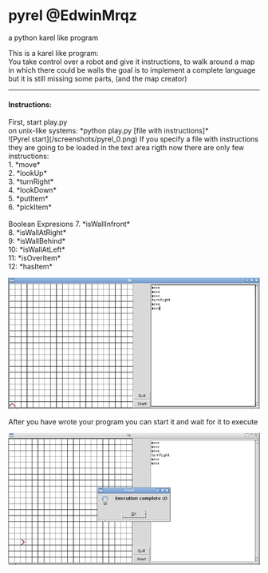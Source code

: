 # pyrel  @EdwinMrqz
a python karel like program

This is a karel like program:<br>
You take control over a robot and give it instructions, to walk around a map in which there could be walls
the goal is to implement a complete language but it is still missing some parts, (and the map creator)

-------
<h4> Instructions: </h4>
First, start play.py <br>
on unix-like systems: *python play.py [file with instructions]*<br>
![Pyrel start](/screenshots/pyrel_0.png)
If you specify a file with instructions they are going to be loaded in the text area
rigth now there are only few instructions:<br>
	 1. *move*<br>
	 2. *lookUp* <br>
	 3. *turnRight*<br>
	 4. *lookDown*<br>
	 5. *putItem*<br>
	 6. *pickItem*<br> <br>
	 Boolean Expresions
	 7. *isWallInfront* <br>
	 8. *isWallAtRight* <br>
	 9: *isWallBehind*  <br>
	10: *isWallAtLeft*  <br>
	11: *isOverItem*    <br>
	12: *hasItem*       <br>


![Pyrel writec](/screenshots/pyrel_1.png)

After you have wrote your program you can start it and wait for it to execute

![Pyrel execute](/screenshots/pyrel_2.png)